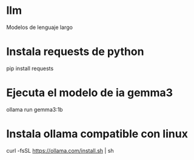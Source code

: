 # llm
Modelos de lenguaje largo
# Instala requests de python
pip install requests
# Ejecuta el modelo de ia gemma3
ollama run gemma3:1b 
# Instala ollama compatible con linux
curl -fsSL https://ollama.com/install.sh | sh